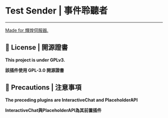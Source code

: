 # Test Sender | 事件聆聽者

---

[Made for 輝煌伺服器.](https://discord.gg/5MHGpAFGEN "The Copyright of the entire source codes is owned by NCT-skyouo according to Article 10 the Copyright Law of the Republic of China.")

## 📃 License | 開源證書
**This project is under GPLv3.**

**該插件使用 GPL-3.0 開源證書**

## 🔴 Precautions | 注意事項
**The preceding plugins are InteractiveChat and PlaceholderAPI**

**InteractiveChat與PlaceholderAPI為其前置插件**


